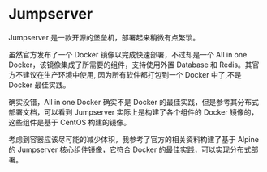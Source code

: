 # Jumpserver 

Jumpserver 是一款开源的堡垒机，部署起来稍微有点繁琐。

虽然官方发布了一个 Docker 镜像以完成快速部署，不过却是一个 All in one Docker，该镜像集成了所需要的组件，支持使用外置 Database 和 Redis。其官方不建议在生产环境中使用, 因为所有软件都打包到一个 Docker 中了,不是 Docker 最佳实践。

确实没错，All in one Docker 确实不是 Docker 的最佳实践，但是参考其分布式部署文档，可以看到 Jumpserver 实际上是构建了各个组件的 Docker 镜像的，这些组件是基于 CentOS 构建的镜像。

考虑到容器应该尽可能的减少体积，我参考了官方的相关资料构建了基于 Alpine 的 Jumpserver 核心组件镜像，它符合 Docker 的最佳实践，可以实现分布式部署。

